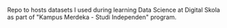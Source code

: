 Repo to hosts datasets I used during learning Data Science at Digital Skola as part of "Kampus Merdeka - Studi Independen" program.
